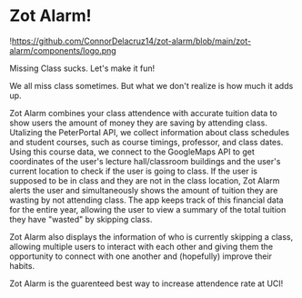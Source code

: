 # Zot Alarm!

!https://github.com/ConnorDelacruz14/zot-alarm/blob/main/zot-alarm/components/logo.png

Missing Class sucks. Let's make it fun!

We all miss class sometimes. But what we don't realize is how much it adds up.

Zot Alarm combines your class attendence with accurate tuition data to show users the amount of money they are saving by attending class.
Utalizing the PeterPortal API, we collect information about class schedules and student courses, such as course timings, professor, and class dates. Using this course data, we connect to the GoogleMaps API to get coordinates of the user's lecture hall/classroom buildings and the user's current location to check if the user is going to class. If the user is supposed to be in class and they are not in the class location, Zot Alarm alerts the user and simultaneously shows the amount of tuition they are wasting by not attending class. The app keeps track of this financial data for the entire year, allowing the user to view a summary of the total tuition they have "wasted" by skipping class.

Zot Alarm also displays the information of who is currently skipping a class, allowing multiple users to interact with each other and giving them the opportunity to connect with one another and (hopefully) improve their habits. 


Zot Alarm is the guarenteed best way to increase attendence rate at UCI!

